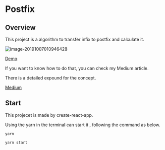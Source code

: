 # Postfix

## Overview

This project is a algorithm to transfer infix to postfix and calculate it. 

![image-20191007010946428](https://i.imgur.com/p5Wl9aB.png)

[Demo](https://React-Learing.github.io/Postfix)

If you want to know how to do that, you can check my Medium article.

There is a detailed expound for the concept.

[Medium](https://medium.com/tomsnote/js-%E4%B8%AD%E5%BA%8F%E5%BC%8F%E8%BD%89%E5%BE%8C%E5%BA%8F%E5%BC%8F-24da74ad1d8)

## Start

This projecet is made by create-react-app.

Using the yarn in the terminal can start it , following the command as below.

`yarn`

`yarn start`